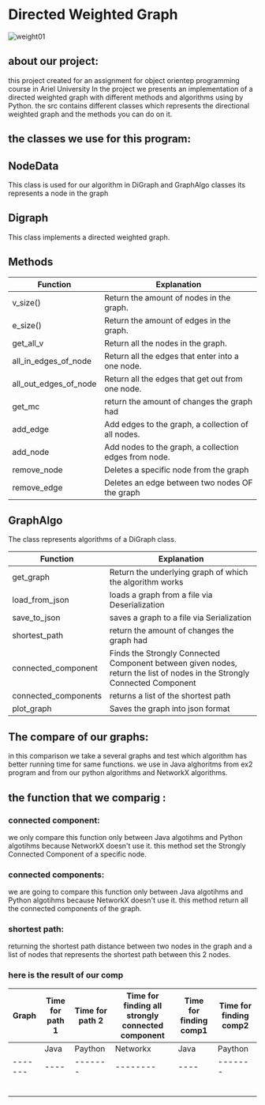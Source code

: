 # Directed Weighted Graph
![weight01](https://user-images.githubusercontent.com/74146562/104093717-f4c32800-5294-11eb-866b-8a922a9afa9d.gif)

## about our project:
this project created for an assignment for object orientep programming course in Ariel University
In the project we presents an implementation of a directed weighted graph with different methods and algorithms using by Python.
the src contains different classes which represents the directional weighted graph and the methods you can do on it.

## the classes we use for this program:

## NodeData
This class is used for our algorithm in  DiGraph and GraphAlgo classes its represents a node in the graph

## Digraph
This class implements a directed weighted graph.

## Methods

| Function  | Explanation |
| ------------- | ------------- |
|   v_size()   |  Return the amount of nodes in the graph.    |
|    e_size()  |    Return the amount of edges in the graph.  |
|   get_all_v   |   Return all the nodes in the graph.   |
|    all_in_edges_of_node  |   Return all the edges that enter into a one node.   |
|    all_out_edges_of_node | Return all the edges that get out from one node.    |
|   get_mc   | return the amount of changes the graph had  |
|    add_edge  |  Add  edges to the graph, a collection of all nodes.    |
|     add_node |   Add nodes to the graph, a collection edges from node.  |
|     remove_node |  Deletes a specific node from the graph   |
|    remove_edge  | Deletes an edge between two nodes OF the graph     |


## GraphAlgo
The class represents algorithms of a DiGraph class.

| Function  | Explanation |
| ------------- | ------------- |
|   get_graph   | Return the underlying graph of which the algorithm works    |
|    load_from_json  |   loads a graph from a file via Deserialization  |
|   save_to_json   |  saves a graph to a file via Serialization   |
|  shortest_path  | return the amount of changes the graph had  |
|    connected_component  | Finds the Strongly Connected Component  between given nodes, return the list of nodes in the Strongly Connected Component    |
|     connected_components |  returns a list of the shortest path  |
|    plot_graph |  Saves the graph into json format   |

## The compare of our graphs:
in this comparison we take a several graphs and test which algorithm has better running time for same functions. we use in Java alghoritms from ex2 program and from our python algorithms and  NetworkX algorithms.

## the function that we comparig :

### connected component: 
we only compare this function only between Java algotihms and Python algotihms because NetworkX doesn't use it.
this method set the Strongly Connected Component  of a specific node.
### connected components:
we are going to compare this function only between Java algotihms and Python algotihms because NetworkX doesn't use it. this method return all the connected components of the graph.

### shortest path:
returning the shortest path distance between two nodes in the graph and a list of nodes that represents the shortest path between this 2 nodes. 

### here is the result of our comp

| Graph  | Time for path 1 | Time for path 2 | Time for finding all strongly connected component  | Time for finding comp1 |  Time for finding comp2 |
| ------ | --------------- |-----------------| -------------------------------------------------  | ---------------------- | ----------------------- |
|         | Java | Paython | Networkx |  Java | Paython | Networkx |  Java | Paython | Networkx |  Java | Paython | Networkx |  Java | Paython | Networkx |
| ------- | ---- | ------- | -------- |  ---- | ------- | -------- |  ---- | ------- | -------- |  ---- | ------- | -------- | ----- | ------- | -------- |
|         |      |         |          |       |         |          |       |         |          |       |         |          |       |         |           |
|         |      |         |          |       |         |          |       |         |          |       |         |          |       |         |           |
|         |      |         |          |       |         |          |       |         |          |       |         |          |       |         |           |
|         |      |         |          |       |         |          |       |         |          |       |         |          |       |         |           |
|         |      |         |          |       |         |          |       |         |          |       |         |          |       |         |           |
|         |      |         |          |       |         |          |       |         |          |       |         |          |       |         |           |



